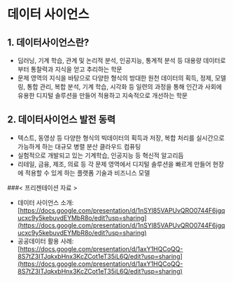 # 데이터 사이언스

## 1. 데이터사이언스란?
 * 딥러닝, 기계 학습, 관계 및 논리적 분석, 인공지능, 통계적 분석 등 대용량 데이터로부터 통찰력과 지식을 얻고 추리하는 학문
 * 문제 영역의 지식을 바탕으로 다양한 형식의 방대한 원천 데이터의 획득, 정제, 모델링, 통합 관리, 복합 분석, 기계 학습, 시각화 등 일련의 과정을 통해 인간과 사회에 유용한 디지털 솔루션을 만들어 적용하고 지속적으로 개선하는 학문  

## 2. 데이터사이언스 발전 동력
 * 텍스트, 동영상 등 다양한 형식의 빅데이터의 획득과 저장, 복합 처리를 실시간으로 가능하게 하는 대규모 병렬 분산 클라우드 컴퓨팅
 * 실험적으로 개발되고 있는 기계학습, 인공지능 등 혁신적 알고리듬
 * 리테일, 금융, 제조, 의료 등 각 문제 영역에서 디지털 솔루션을 빠르게 만들어 현장에 적용할 수 있게 하는 플랫폼 기술과 비즈니스 모델

###< 프리젠테이션 자료 >  
* 데이터 사이언스 소개: [https://docs.google.com/presentation/d/1nSYl85VAPUvQRO0744F6jgqucxc9y5kebuvdEYMbR8o/edit?usp=sharing](https://docs.google.com/presentation/d/1nSYl85VAPUvQRO0744F6jgqucxc9y5kebuvdEYMbR8o/edit?usp=sharing)
* 공공데이터 활용 사례: [https://docs.google.com/presentation/d/1axY1HQCoQQ-8S7tZ3ITJqkxbHnx3KcZCot1eT35iL6Q/edit?usp=sharing](https://docs.google.com/presentation/d/1axY1HQCoQQ-8S7tZ3ITJqkxbHnx3KcZCot1eT35iL6Q/edit?usp=sharing)


